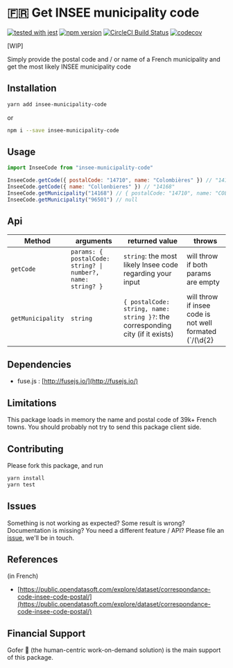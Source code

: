 # 🇫🇷 Get INSEE municipality code

[![tested with jest](https://img.shields.io/badge/tested_with-jest-99424f.svg)](https://github.com/facebook/jest) [![npm version](https://badge.fury.io/js/insee-municipality-code.svg)](http://badge.fury.io/js/insee-municipality-code) [![CircleCI Build Status](https://circleci.com/gh/aymericbouzy/insee-municipality-code.svg?style=shield)](https://circleci.com/gh/aymericbouzy/insee-municipality-code) [![codecov](https://codecov.io/gh/aymericbouzy/insee-municipality-code/branch/master/graph/badge.svg)](https://codecov.io/gh/aymericbouzy/insee-municipality-code)

[WIP]

Simply provide the postal code and / or name of a French municipality and get the most likely INSEE municipality code

## Installation

```sh
yarn add insee-municipality-code
```

or

```sh
npm i --save insee-municipality-code
```

## Usage

```js
import InseeCode from "insee-municipality-code"

InseeCode.getCode({ postalCode: "14710", name: "Colombières" }) // "14168"
InseeCode.getCode({ name: "Collonbieres" }) // "14168"
InseeCode.getMunicipality("14168") // { postalCode: "14710", name: "COLOMBIERES" }
InseeCode.getMunicipality("96501") // null
```

## Api

| Method | arguments | returned value | throws |
| ------ | --------- | -------------- | ------ |
| `getCode` | `params: { postalCode: string? \| number?, name: string? }` | `string`: the most likely Insee code regarding your input | will throw if both params are empty |
| `getMunicipality` | `string` | `{ postalCode: string, name: string }?`: the corresponding city (if it exists) | will throw if insee code is not well formated (`/(\d{2}|2[AB])\d{3}/i`) |

## Dependencies

* fuse.js : [http://fusejs.io/](http://fusejs.io/)

## Limitations

This package loads in memory the name and postal code of 39k+ French towns. You should probably not try to send this package client side.

## Contributing

Please fork this package, and run

```sh
yarn install
yarn test
```

## Issues

Something is not working as expected? Some result is wrong? Documentation is missing? You need a different feature / API? Please file an [issue](https://github.com/aymericbouzy/insee-municipality-code/issues/new), we'll be in touch.

## References

(in French)

* [https://public.opendatasoft.com/explore/dataset/correspondance-code-insee-code-postal/](https://public.opendatasoft.com/explore/dataset/correspondance-code-insee-code-postal/)

## Financial Support

Gofer 🤝 (the human-centric work-on-demand solution) is the main support of this package.
